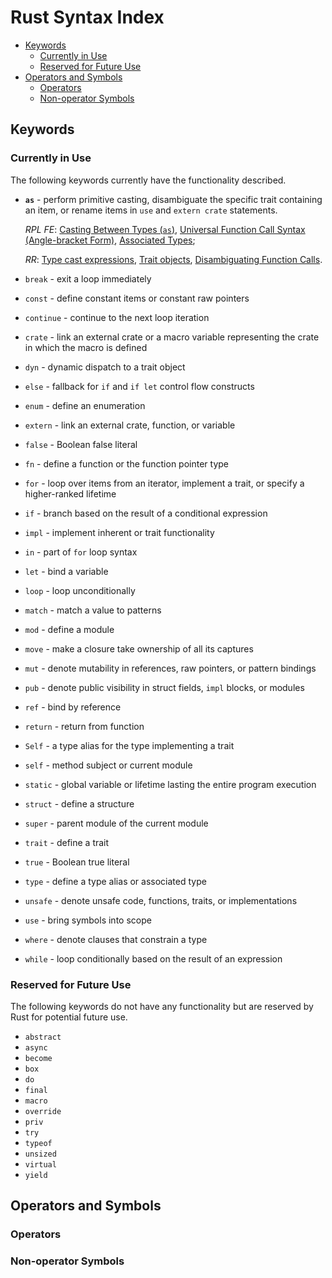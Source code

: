 # Rust Syntax Index

* [Keywords](#keywords)
  - [Currently in Use](#currently-in-use)
  - [Reserved for Future Use](#reserved-for-future-use)
* [Operators and Symbols](#operators-and-symbols)
  - [Operators](#operators)
  - [Non-operator Symbols](#non-operator-symbols)

## Keywords

### Currently in Use

The following keywords currently have the functionality described.

* **`as`** - perform primitive casting, disambiguate the specific trait containing
  an item, or rename items in `use` and `extern crate` statements.
  
  *RPL FE*: [Casting Between Types (`as`)], [Universal Function Call Syntax (Angle-bracket Form)], [Associated Types];
  
  *RR*: [Type cast expressions], [Trait objects], [Disambiguating Function Calls].
* `break` - exit a loop immediately
* `const` - define constant items or constant raw pointers
* `continue` - continue to the next loop iteration
* `crate` - link an external crate or a macro variable representing the crate in
  which the macro is defined
* `dyn` - dynamic dispatch to a trait object
* `else` - fallback for `if` and `if let` control flow constructs
* `enum` - define an enumeration
* `extern` - link an external crate, function, or variable
* `false` - Boolean false literal
* `fn` - define a function or the function pointer type
* `for` - loop over items from an iterator, implement a trait, or specify a
  higher-ranked lifetime
* `if` - branch based on the result of a conditional expression
* `impl` - implement inherent or trait functionality
* `in` - part of `for` loop syntax
* `let` - bind a variable
* `loop` - loop unconditionally
* `match` - match a value to patterns
* `mod` - define a module
* `move` - make a closure take ownership of all its captures
* `mut` - denote mutability in references, raw pointers, or pattern bindings
* `pub` - denote public visibility in struct fields, `impl` blocks, or modules
* `ref` - bind by reference
* `return` - return from function
* `Self` - a type alias for the type implementing a trait
* `self` - method subject or current module
* `static` - global variable or lifetime lasting the entire program execution
* `struct` - define a structure
* `super` - parent module of the current module
* `trait` - define a trait
* `true` - Boolean true literal
* `type` - define a type alias or associated type
* `unsafe` - denote unsafe code, functions, traits, or implementations
* `use` - bring symbols into scope
* `where` - denote clauses that constrain a type
* `while` - loop conditionally based on the result of an expression

[Casting Between Types (`as`)]: https://doc.rust-lang.org/book/first-edition/casting-between-types.html#as
[Universal Function Call Syntax (Angle-bracket Form)]: https://doc.rust-lang.org/book/first-edition/ufcs.html#angle-bracket-form
[Associated Types]: https://doc.rust-lang.org/book/first-edition/associated-types.html

[Type cast expressions]: https://doc.rust-lang.org/reference/expressions/operator-expr.html#type-cast-expressions
[Trait objects]: https://doc.rust-lang.org/reference/types.html#trait-objects
[Disambiguating Function Calls]: https://doc.rust-lang.org/reference/expressions/call-expr.html#disambiguating-function-calls

### Reserved for Future Use

The following keywords do not have any functionality but are reserved by Rust
for potential future use.

* `abstract`
* `async`
* `become`
* `box`
* `do`
* `final`
* `macro`
* `override`
* `priv`
* `try`
* `typeof`
* `unsized`
* `virtual`
* `yield`

## Operators and Symbols

### Operators

### Non-operator Symbols
